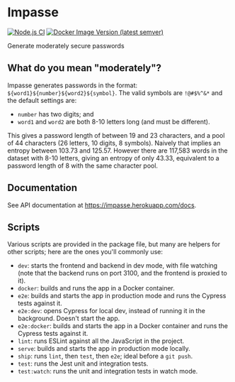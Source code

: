 # Impasse

[![Node.js CI](https://github.com/textbook/impasse/workflows/Node.js%20CI/badge.svg)](https://github.com/textbook/impasse/actions)
[![Docker Image Version (latest semver)](https://img.shields.io/docker/v/textbook/impasse?label=Docker&logo=docker&logoColor=white&sort=semver)](https://hub.docker.com/r/textbook/impasse/)

Generate moderately secure passwords

## What do you mean "moderately"?

Impasse generates passwords in the format: `${word1}${number}${word2}${symbol}`. The valid symbols are `!@#$%^&*` and
the default settings are:

- `number` has two digits; and
- `word1` and `word2` are both 8-10 letters long (and must be different).

This gives a password length of between 19 and 23 characters, and a pool of 44 characters (26 letters, 10 digits, 8
symbols). Naively that implies an entropy between 103.73 and 125.57. However there are 117,583 words in the dataset
with 8-10 letters, giving an entropy of only 43.33, equivalent to a password length of 8 with the same character pool.

## Documentation

See API documentation at https://impasse.herokuapp.com/docs.

## Scripts

Various scripts are provided in the package file, but many are helpers for other scripts; here are the ones you'll
commonly use:

 - `dev`: starts the frontend and backend in dev mode, with file watching (note that the backend runs on port 3100, and
    the frontend is proxied to it).
 - `docker`: builds and runs the app in a Docker container.
 - `e2e`: builds and starts the app in production mode and runs the Cypress tests against it.
 - `e2e:dev`: opens Cypress for local dev, instead of running it in the background. Doesn't start the app.
 - `e2e:docker`: builds and starts the app in a Docker container and runs the Cypress tests against it.
 - `lint`: runs ESLint against all the JavaScript in the project.
 - `serve`: builds and starts the app in production mode locally.
 - `ship`: runs `lint`, then `test`, then `e2e`; ideal before a `git push`.
 - `test`: runs the Jest unit and integration tests.
 - `test:watch`: runs the unit and integration tests in watch mode.
